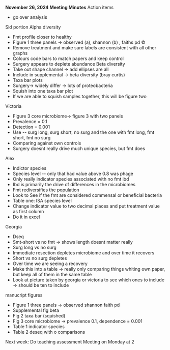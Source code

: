 **November 26, 2024 Meeting Minutes**
Action items
- go over analysis 

Sid portion
Alpha diversity 
- Fmt profile closer to healthy 
- Figure 1 three panels → observed (a), shannon (b) , faiths pd ©
- Remove treatment and make sure labels are consistent with all other graphs 
- Colours code bars to match papers and keep control 
- Surgery appears to deplete abundance 
Beta diversity 
- Take out shape channel → add ellipses are all 
- Include in supplemental → beta diversity (bray curtis) 
- Taxa bar plots 
- Surgery→ widely differ → lots of proteobacteria 
- Squish into one taxa bar plot 
- If we are able to squish samples together, this will be figure two 

Victoria 
- Figure 3 core microbiome→ figure 3 with two panels 
- Prevalence = 0.1 
- Detection = 0.001 
- Use -- surg long, surg short, no surg and the one with fmt long, fmt short, fmt no surg 
- Comparing  against own controls 
- Surgery doesnt really drive much unique species, but fmt does 

Alex 
- Indictor species 
- Species level -- only that had value above 0.8 was phage 
- Only really indicator species associated with no fmt ibd 
- Ibd is primarily the drive of differences in the microbiomes 
- Fmt rediversifies the population 
- Look to See if the fmt are considered commensal or beneficial bacteria 
- Table one: ISA species level 
- Change indicator value to two decimal places and put treatment value as first column 
- Do it in excel 

Georgia 
- Dseq 
- Smt-short vs no fmt → shows length doesnt matter really
- Surg long vs no surg 
- Immediate resection depletes microbiome and over time it recovers 
- Short vs no surg depletes 
- Over time we are seeing a recovery 
- Make this into a table → really only comparing things whiting own paper, but keep all of them in the same table 
- Look at picture taken by georgia or victoria to see which ones to include → should be ten to include 

manucript figures 
- Figure 1 three panels → observed shannon faith pd
- Supplemental fig beta
- Fig 2 taxa bar (squished)
- Fig 3 core microbiome → prevalence  0.1, dependence = 0.001
- Table 1 indicator species 
- Table 2 deseq with o comparisons 


Next week: 
Do teaching assessment 
Meeting on Monday at 2 
